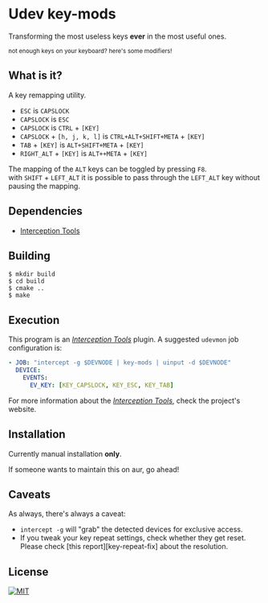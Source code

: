 # Udev key-mods

Transforming the most useless keys **ever** in the most useful ones.

<sub>not enough keys on your keyboard? here's some modifiers!</sub>


## What is it?

A key remapping utility.

- `ESC` is `CAPSLOCK`
- `CAPSLOCK` is `ESC`
- `CAPSLOCK` is `CTRL` + `[KEY]`
- `CAPSLOCK` + `[h, j, k, l]` is `CTRL+ALT+SHIFT+META` + `[KEY]`
- `TAB` + `[KEY]` is `ALT+SHIFT+META` + `[KEY]`
- `RIGHT_ALT` + `[KEY]` is `ALT++META` + `[KEY]`

The mapping of the `ALT` keys can be toggled by pressing `F8`.  
with `SHIFT` + `LEFT_ALT` it is possible to pass through the `LEFT_ALT` key
without pausing the mapping.

## Dependencies

- [Interception Tools][interception-tools]

## Building

```
$ mkdir build
$ cd build
$ cmake ..
$ make
```

## Execution

This program is an [_Interception Tools_][interception-tools] plugin. A suggested
`udevmon` job configuration is:

```yaml
- JOB: "intercept -g $DEVNODE | key-mods | uinput -d $DEVNODE"
  DEVICE:
    EVENTS:
      EV_KEY: [KEY_CAPSLOCK, KEY_ESC, KEY_TAB]

```

For more information about the [_Interception Tools_][interception-tools], check
the project's website.

## Installation

Currently manual installation **only**.

If someone wants to maintain this on aur, go ahead!

## Caveats

As always, there's always a caveat:

- `intercept -g` will "grab" the detected devices for exclusive access.
- If you tweak your key repeat settings, check whether they get reset.
  Please check [this report][key-repeat-fix] about the resolution.

## License

<a href="https://gitlab.com/interception/linux/plugins/caps2esc/blob/master/LICENSE.md">
    <img src="https://upload.wikimedia.org/wikipedia/commons/thumb/0/0b/License_icon-mit-2.svg/120px-License_icon-mit-2.svg.png" alt="MIT">
</a>

[interception-tools]: https://gitlab.com/interception/linux/tools
